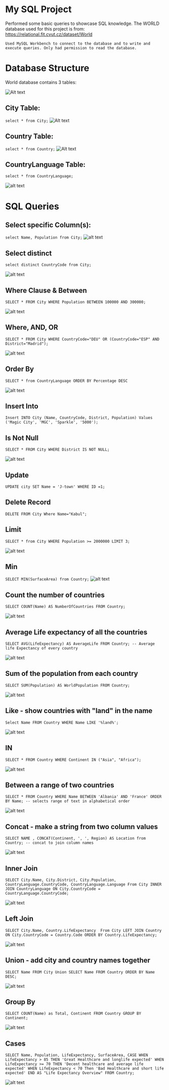 # My SQL Project
Performed some basic queries to showcase SQL knowledge. The WORLD database used for this project is from: https://relational.fit.cvut.cz/dataset/World
    
    Used MySQL Workbench to connect to the database and to write and execute queries. Only had permission to read the database.

# Database Structure
World database contains 3 tables:

![Alt text](SnapShots/world-tables.PNG "Title")
## City Table:

`select * from City;`
![Alt text](SnapShots/city-table.PNG "Title")
## Country Table:

`select * from Country;`
![Alt text](SnapShots/country-table.PNG "Title")
## CountryLanguage Table: 

`select * from CountryLanguage;`

![alt text](SnapShots/countrylanguage-table.PNG)

# SQL Queries

## Select specific Column(s):

`select Name, Population from City;`
![alt text](SnapShots/select-column.PNG)

## Select distinct 
`select distinct CountryCode from City;`

![alt text](SnapShots/select-distinct.PNG)

## Where Clause & Between
`SELECT * FROM City WHERE Population BETWEEN 100000 AND 300000;`

![alt text](SnapShots/where-between.PNG)

## Where, AND, OR

`SELECT * FROM City WHERE CountryCode="DEU" OR (CountryCode="ESP" AND District="Madrid");`

![alt text](SnapShots/and-or.PNG)

## Order By

`SELECT * from CountryLanguage ORDER BY Percentage DESC`

![alt text](SnapShots/orderby-percent.PNG)

## Insert Into

`Insert INTO City (Name, CountryCode, District, Population)
Values ('Magic City', 'MGC', 'Sparkle', '5000');`

## Is Not Null

`SELECT * FROM City WHERE District IS NOT NULL;`

![alt text](SnapShots/isnotnull.PNG)

## Update

`UPDATE city SET Name = 'J-town' WHERE ID =1; `

 ## Delete Record

 `DELETE FROM City Where Name="Kabul";`

 ## Limit

 `SELECT * from City WHERE Population >= 2000000 LIMIT 3;`

 ![alt text](SnapShots/limit.PNG)

## Min 

`SELECT MIN(SurfaceArea) from Country;`
 ![alt text](SnapShots/min.PNG)

 ## Count the number of countries

 `SELECT COUNT(Name) AS NumberOfCountries FROM Country;`

  ![alt text](SnapShots/count.PNG)

## Average Life expectancy of all the countries

`SELECT AVG(LifeExpectancy) AS AverageLife FROM Country; -- Average life Expectancy of every country`

 ![alt text](SnapShots/average.PNG)

 ## Sum of the population from each country

 `SELECT SUM(Population) AS WorldPopulation FROM Country;`

![alt text](SnapShots/sum.PNG)

## Like - show countries with "land" in the name

`Select Name FROM Country WHERE Name LIKE '%land%';`

![alt text](SnapShots/like.PNG)

##  IN

`SELECT * FROM Country WHERE Continent IN ("Asia", "Africa");`

![alt text](SnapShots/in.PNG)

## Between a range of two countries

`SELECT * FROM Country WHERE Name BETWEEN 'Albania' AND 'France' ORDER BY Name; -- selects range of text in alphabetical order`

![alt text](SnapShots/between.PNG)

## Concat - make a string from two column values

`SELECT NAME , CONCAT(Continent, ', ', Region) AS Location from Country; -- concat to join column names`

![alt text](SnapShots/concat.PNG)

## Inner Join

`SELECT City.Name, City.District, City.Population, CountryLanguage.CountryCode, CountryLanguage.Language
From City
INNER JOIN CountryLanguage ON City.CountryCode = CountryLanguage.CountryCode;`

![alt text](SnapShots/innerjoin.PNG)

## Left Join

`SELECT City.Name, Country.LifeExpectancy 
From City
LEFT JOIN Country ON City.CountryCode = Country.Code
ORDER BY Country.LifeExpectancy;`

![alt text](SnapShots/leftjoin.PNG)

## Union - add city and country names together

`SELECT Name FROM City
Union
SELECT Name FROM Country
ORDER BY Name DESC;`

![alt text](SnapShots/union.PNG)

## Group By

`SELECT COUNT(Name) as Total, Continent FROM Country
GROUP BY Continent;`

![alt text](SnapShots/groupby.PNG)

## Cases

`SELECT Name, Population, LifeExpectancy, SurfaceArea,
CASE
	WHEN LifeExpectancy > 85 THEN 'Great Healthcare and longlife expected'
    WHEN LifeExpectancy >= 70 THEN 'Decent healthcare and average life expected'
    WHEN LifeExpectancy < 70 Then 'Bad Healthcare and short life expected'
END AS "Life Expectancy Overview"
FROM Country;`

![alt text](SnapShots/case.PNG)
